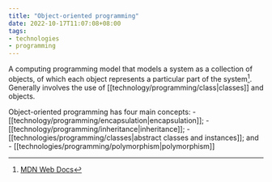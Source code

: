 ```yaml
---
title: "Object-oriented programming"
date: 2022-10-17T11:07:08+08:00
tags:
- technologies
- programming
---
```


A computing programming model that models a system as a collection of objects, of which each object represents a particular part of the system[^1]. Generally involves the use of [[technology/programming/class|classes]] and objects.

Object-oriented programming has four main concepts:
	- [[technology/programming/encapsulation|encapsulation]];
	- [[technology/programming/inheritance|inheritance]];
	- [[technologies/programming/classes|abstract classes and instances]]; and
	- [[technologies/programming/polymorphism|polymorphism]]

[^1]: [MDN Web Docs](https://developer.mozilla.org/en-US/docs/Learn/JavaScript/Objects/Object-oriented_programming)